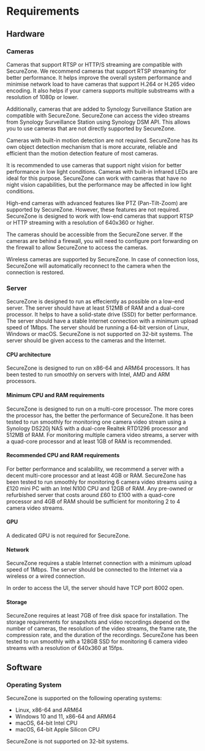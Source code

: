 # Requirements

## Hardware

### Cameras

Cameras that support RTSP or HTTP/S streaming are compatible with SecureZone. We recommend cameras that support RTSP streaming for better performance. It helps improve the overall system performance and minimise network load to have cameras that support H.264 or H.265 video encoding. It also helps if your camera supports multiple substreams with a resolution of 1080p or lower.

Additionally, cameras that are added to Synology Surveillance Station are compatible with SecureZone. SecureZone can access the video streams from Synology Surveillance Station using Synology DSM API. This allows you to use cameras that are not directly supported by SecureZone.

Cameras with built-in motion detection are not required. SecureZone has its own object detection mechanism that is more accurate, reliable and efficient than the motion detection feature of most cameras.

It is recommended to use cameras that support night vision for better performance in low light conditions. Cameras with built-in infrared LEDs are ideal for this purpose. SecureZone can work with cameras that have no night vision capabilities, but the performance may be affected in low light conditions.

High-end cameras with advanced features like PTZ (Pan-Tilt-Zoom) are supported by SecureZone. However, these features are not required. SecureZone is designed to work with low-end cameras that support RTSP or HTTP streaming with a resolution of 640x360 or higher.

The cameras should be accessible from the SecureZone server. If the cameras are behind a firewall, you will need to configure port forwarding on the firewall to allow SecureZone to access the cameras.

Wireless cameras are supported by SecureZone. In case of connection loss, SecureZone will automatically reconnect to the camera when the connection is restored.

### Server

SecureZone is designed to run as effeciently as possible on a low-end server. The server should have at least 512MB of RAM and a dual-core processor. It helps to have a solid-state drive (SSD) for better performance. The server should have a stable Internet connection with a minimum upload speed of 1Mbps. The server should be running a 64-bit version of Linux, Windows or macOS. SecureZone is not supported on 32-bit systems. The server should be given access to the cameras and the Internet.

#### CPU architecture

SecureZone is designed to run on x86-64 and ARM64 processors. It has been tested to run smoothly on servers with Intel, AMD and ARM processors.

#### Minimum CPU and RAM requirements

SecureZone is designed to run on a multi-core processor. The more cores the processor has, the better the performance of SecureZone. It has been tested to run smoothly for monitoring one camera video stream using a Synology DS220j NAS with a dual-core Realtek RTD1296 processor and 512MB of RAM. For monitoring multiple camera video streams, a server with a quad-core processor and at least 1GB of RAM is recommended.

#### Recommended CPU and RAM requirements

For better performance and scalability, we recommend a server with a decent multi-core processor and at least 4GB or RAM. SecureZone has been tested to run smoothly for monitoring 6 camera video streams using a £120 mini PC with an Intel N100 CPU and 12GB of RAM. Any pre-owned or refurbished server that costs around £60 to £100 with a quad-core processor and 4GB of RAM should be sufficient for monitoring 2 to 4 camera video streams.

#### GPU

A dedicated GPU is not required for SecureZone.

#### Network

SecureZone requires a stable Internet connection with a minimum upload speed of 1Mbps. The server should be connected to the Internet via a wireless or a wired connection.

In order to access the UI, the server should have TCP port 8002 open.

#### Storage

SecureZone requires at least 7GB of free disk space for installation. The storage requirements for snapshots and video recordings depend on the number of cameras, the resolution of the video streams, the frame rate, the compression rate, and the duration of the recordings. SecureZone has been tested to run smoothly with a 128GB SSD for monitoring 6 camera video streams with a resolution of 640x360 at 15fps.

## Software

### Operating System

SecureZone is supported on the following operating systems:

- Linux, x86-64 and ARM64
- Windows 10 and 11, x86-64 and ARM64
- macOS, 64-bit Intel CPU
- macOS, 64-bit Apple Silicon CPU

SecureZone is not supported on 32-bit systems.
